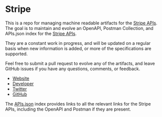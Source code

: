 # StripeThis is a repo for managing machine readable artifacts for the [Stripe APIs](https://stripe.com/). The goal is to maintain and evolve an OpenAPI, Postman Collection, and APIs.json index for the [Stripe APIs](https://stripe.com/).They are a constant work in progress, and will be updated on a regular basis when new information is added, or more of the specifications are supported.Feel free to submit a pull request to evolve any of the artifacts, and leave GitHub issues if you have any questions, comments, or feedback.- [Website](https://stripe.com/)- [Developer](https://stripe.com/)- [Twitter](https://twitter.com/stripe)- [GitHub](https://github.com/stripe)The [APIs.json](https://github.com/api-evangelist/stripe/blob/master/apis.json) index provides links to all the relevant links for the Stripe APIs, including the OpenAPI and Postman if they are present.